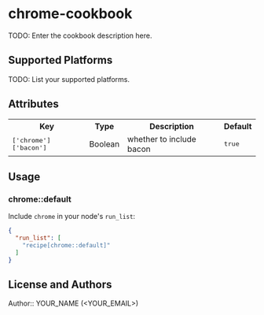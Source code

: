 # chrome-cookbook

TODO: Enter the cookbook description here.

## Supported Platforms

TODO: List your supported platforms.

## Attributes

<table>
  <tr>
    <th>Key</th>
    <th>Type</th>
    <th>Description</th>
    <th>Default</th>
  </tr>
  <tr>
    <td><tt>['chrome']['bacon']</tt></td>
    <td>Boolean</td>
    <td>whether to include bacon</td>
    <td><tt>true</tt></td>
  </tr>
</table>

## Usage

### chrome::default

Include `chrome` in your node's `run_list`:

```json
{
  "run_list": [
    "recipe[chrome::default]"
  ]
}
```

## License and Authors

Author:: YOUR_NAME (<YOUR_EMAIL>)
